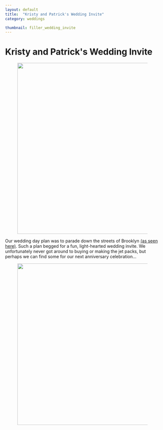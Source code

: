 ```yaml
---
layout: default
title:  "Kristy and Patrick's Wedding Invite"
category: weddings

thumbnail: filler_wedding_invite
---
```


# Kristy and Patrick's Wedding Invite

<figure>
	<img src="{{ site.baseurl}}/images/filler_wedding_invite_01.jpg" width="790" height="557">
</figure>

Our wedding day plan was to parade down the streets of Brooklyn [(as seen here)](http://sweetlittlephotographs.com/weddings/kristy-patricks-brooklyn-wedding-and-parade). Such a plan begged for a fun, light-hearted wedding invite. We unfortunately never got around to buying or making the jet packs, but perhaps we can find some for our next anniversary celebration…

<figure>
	<img src="{{ site.baseurl}}/images/filler_wedding_invite_02.jpg" width="790" height="526">
</figure>

